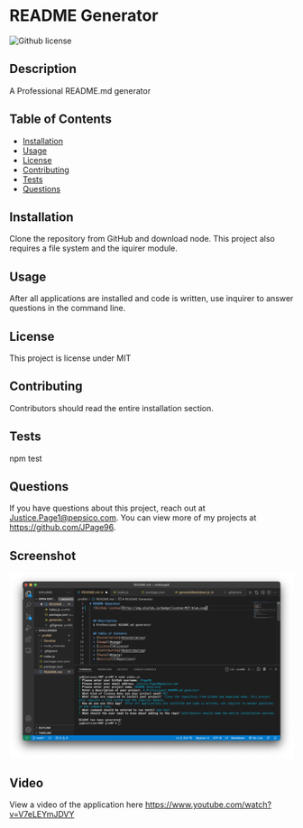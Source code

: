 # README Generator
  ![Github license](http://img.shields.io/badge/license-MIT-blue.svg)

  
  ## Description 
  A Professional README.md generator

  ## Table of Contents
  * [Installation](#installation)
  * [Usage](#usage)
  * [License](#license)
  * [Contributing](#contributing)
  * [Tests](#tests)
  * [Questions](#questions)
  
  ## Installation 
  Clone the repository from GitHub and download node. This project also requires a file system and the iquirer module.

  ## Usage 
  After all applications are installed and code is written, use inquirer to answer questions in the command line.

  ## License 
  This project is license under MIT

  ## Contributing 
  Contributors should read the entire installation section.

  ## Tests
  npm test

  ## Questions
  If you have questions about this project, reach out at Justice.Page1@pepsico.com. You can view more of my projects at https://github.com/JPage96.

  ## Screenshot
  ![screenshot](./images/node.png "screenshot")

  ## Video
  View a video of the application here https://www.youtube.com/watch?v=V7eLEYmJDVY